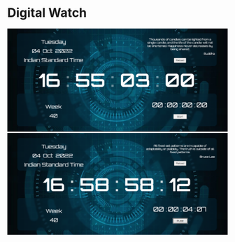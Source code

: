 
<h1>Digital Watch</h1>

<img src="https://github.com/Durgashankar001/Digital_Watch/blob/main/images/image1.png" alt=""/>
<img src="https://github.com/Durgashankar001/Digital_Watch/blob/main/images/image2.png" alt=""/>
